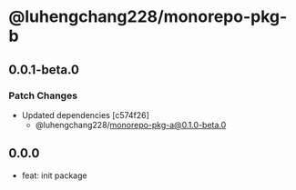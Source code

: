 # @luhengchang228/monorepo-pkg-b

## 0.0.1-beta.0

### Patch Changes

- Updated dependencies [c574f26]
  - @luhengchang228/monorepo-pkg-a@0.1.0-beta.0

## 0.0.0

- feat: init package
